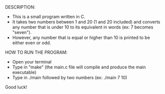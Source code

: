 DESCRIPTION:
- This is a small program written in C.
- It takes two numbers between 1 and 20 (1 and 20 included) and converts any number that is under 10 to its equivalent in words (ex: 7 becomes "seven").
- However, any number that is equal or higher than 10 is printed to be either even or odd.


HOW TO RUN THE PROGRAM:
- Open your terminal
- Type in "make" (the main.c file will compile and produce the main executable)
- Type in ./main followed by two numbers (ex: ./main 7 10)


Good luck!